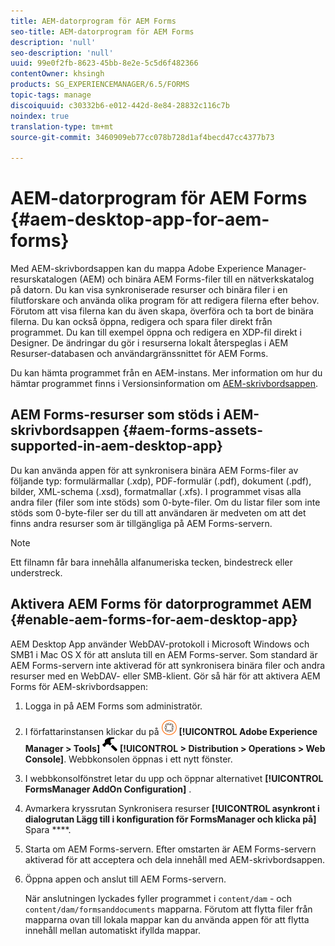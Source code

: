 ```yaml
---
title: AEM-datorprogram för AEM Forms
seo-title: AEM-datorprogram för AEM Forms
description: 'null'
seo-description: 'null'
uuid: 99e0f2fb-8623-45bb-8e2e-5c5d6f482366
contentOwner: khsingh
products: SG_EXPERIENCEMANAGER/6.5/FORMS
topic-tags: manage
discoiquuid: c30332b6-e012-442d-8e84-28832c116c7b
noindex: true
translation-type: tm+mt
source-git-commit: 3460909eb77cc078b728d1af4becd47cc4377b73

---
```



# AEM-datorprogram för AEM Forms {#aem-desktop-app-for-aem-forms}

Med AEM-skrivbordsappen kan du mappa Adobe Experience Manager-resurskatalogen (AEM) och binära AEM Forms-filer till en nätverkskatalog på datorn. Du kan visa synkroniserade resurser och binära filer i en filutforskare och använda olika program för att redigera filerna efter behov. Förutom att visa filerna kan du även skapa, överföra och ta bort de binära filerna. Du kan också öppna, redigera och spara filer direkt från programmet. Du kan till exempel öppna och redigera en XDP-fil direkt i Designer. De ändringar du gör i resurserna lokalt återspeglas i AEM Resurser-databasen och användargränssnittet för AEM Forms.

Du kan hämta programmet från en AEM-instans. Mer information om hur du hämtar programmet finns i Versionsinformation om [AEM-skrivbordsappen](https://helpx.adobe.com/experience-manager/desktop-app/release-notes.html).

## AEM Forms-resurser som stöds i AEM-skrivbordsappen {#aem-forms-assets-supported-in-aem-desktop-app}

Du kan använda appen för att synkronisera binära AEM Forms-filer av följande typ: formulärmallar (.xdp), PDF-formulär (.pdf), dokument (.pdf), bilder, XML-schema (.xsd), formatmallar (.xfs). I programmet visas alla andra filer (filer som inte stöds) som 0-byte-filer. Om du listar filer som inte stöds som 0-byte-filer ser du till att användaren är medveten om att det finns andra resurser som är tillgängliga på AEM Forms-servern.

>[!NOTE]
>
>Ett filnamn får bara innehålla alfanumeriska tecken, bindestreck eller understreck.

## Aktivera AEM Forms för datorprogrammet AEM {#enable-aem-forms-for-aem-desktop-app}

AEM Desktop App använder WebDAV-protokoll i Microsoft Windows och SMB1 i Mac OS X för att ansluta till en AEM Forms-server. Som standard är AEM Forms-servern inte aktiverad för att synkronisera binära filer och andra resurser med en WebDAV- eller SMB-klient. Gör så här för att aktivera AEM Forms för AEM-skrivbordsappen:

1. Logga in på AEM Forms som administratör.
1. I författarinstansen klickar du på ![adobeexperienceManager](assets/adobeexperiencemanager.png) **[!UICONTROL Adobe Experience Manager > Tools]** ![hammer](assets/hammer.png) **[!UICONTROL > Distribution > Operations > Web Console]**. Webbkonsolen öppnas i ett nytt fönster.
1. I webbkonsolfönstret letar du upp och öppnar alternativet **[!UICONTROL FormsManager AddOn Configuration]** .
1. Avmarkera kryssrutan Synkronisera resurser **[!UICONTROL asynkront i dialogrutan Lägg till i konfiguration för FormsManager och klicka på]** Spara ****.
1. Starta om AEM Forms-servern. Efter omstarten är AEM Forms-servern aktiverad för att acceptera och dela innehåll med AEM-skrivbordsappen.
1. Öppna appen och anslut till AEM Forms-servern.

   När anslutningen lyckades fyller programmet i `content/dam` - och `content/dam/formsanddocuments` mapparna. Förutom att flytta filer från mapparna ovan till lokala mappar kan du använda appen för att flytta innehåll mellan automatiskt ifyllda mappar.

